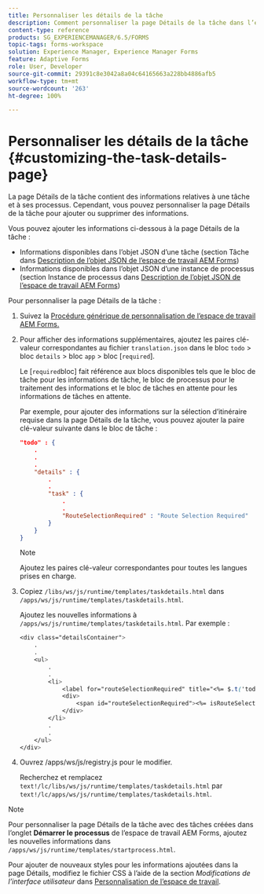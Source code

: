 ```yaml
---
title: Personnaliser les détails de la tâche
description: Comment personnaliser la page Détails de la tâche dans l’espace de travail AEM Forms pour modifier les informations par défaut affichées relatives à une tâche.
content-type: reference
products: SG_EXPERIENCEMANAGER/6.5/FORMS
topic-tags: forms-workspace
solution: Experience Manager, Experience Manager Forms
feature: Adaptive Forms
role: User, Developer
source-git-commit: 29391c8e3042a8a04c64165663a228bb4886afb5
workflow-type: tm+mt
source-wordcount: '263'
ht-degree: 100%

---
```


# Personnaliser les détails de la tâche {#customizing-the-task-details-page}

La page Détails de la tâche contient des informations relatives à une tâche et à ses processus. Cependant, vous pouvez personnaliser la page Détails de la tâche pour ajouter ou supprimer des informations.

Vous pouvez ajouter les informations ci-dessous à la page Détails de la tâche :

* Informations disponibles dans l’objet JSON d’une tâche (section Tâche dans [Description de l’objet JSON de l’espace de travail AEM Forms](/help/forms/using/html-workspace-json-object-description.md))
* Informations disponibles dans l’objet JSON d’une instance de processus (section Instance de processus dans [Description de l’objet JSON de l’espace de travail AEM Forms](/help/forms/using/html-workspace-json-object-description.md))

Pour personnaliser la page Détails de la tâche :

1. Suivez la [Procédure générique de personnalisation de l’espace de travail AEM Forms.](/help/forms/using/generic-steps-html-workspace-customization.md)
1. Pour afficher des informations supplémentaires, ajoutez les paires clé-valeur correspondantes au fichier `translation.json` dans le bloc `todo` > bloc `details` > bloc `app` > bloc [`required`].

   Le [`required`bloc] fait référence aux blocs disponibles tels que le bloc de tâche pour les informations de tâche, le bloc de processus pour le traitement des informations et le bloc de tâches en attente pour les informations de tâches en attente.

   Par exemple, pour ajouter des informations sur la sélection d’itinéraire requise dans la page Détails de la tâche, vous pouvez ajouter la paire clé-valeur suivante dans le bloc de tâche :

   ```json
   "todo" : {
       .
       .
       .
       "details" : {
           .
           .
           "task" : {
               .
               .
               "RouteSelectionRequired" : "Route Selection Required"
           }
       }
   }
   ```

   >[!NOTE]
   >
   >Ajoutez les paires clé-valeur correspondantes pour toutes les langues prises en charge.

1. Copiez `/libs/ws/js/runtime/templates/taskdetails.html` dans `/apps/ws/js/runtime/templates/taskdetails.html`.

   Ajoutez les nouvelles informations à `/apps/ws/js/runtime/templates/taskdetails.html`. Par exemple :

   ```css
   <div class="detailsContainer">
       .
       .
       <ul>
           .
           .
           <li>
               <label for="routeSelectionRequired" title="<%= $.t('todo.details.task.RouteSelectionRequired')%>"><%= $.t('todo.details.task.RouteSelectionRequired')%></label>
               <div>
                   <span id="routeSelectionRequired"><%= isRouteSelectionRequired != null ? isRouteSelectionRequired : ''%></span>
               </div>
           </li>
           .
           .
       </ul>
   </div>
   ```

1. Ouvrez /apps/ws/js/registry.js pour le modifier.

   Recherchez et remplacez `text!/lc/libs/ws/js/runtime/templates/taskdetails.html` par `text!/lc/apps/ws/js/runtime/templates/taskdetails.html`.

>[!NOTE]
>
>Pour personnaliser la page Détails de la tâche avec des tâches créées dans l’onglet **Démarrer le processus** de l’espace de travail AEM Forms, ajoutez les nouvelles informations dans `/apps/ws/js/runtime/templates/startprocess.html`.
>
>Pour ajouter de nouveaux styles pour les informations ajoutées dans la page Détails, modifiez le fichier CSS à l’aide de la section *Modifications de l’interface utilisateur* dans [Personnalisation de l’espace de travail](changing-locale-user-interface.md).
